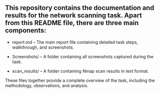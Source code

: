 ## This repository contains the documentation and results for the network scanning task. Apart from this README file, there are three main components:

   - report.md – The main report file containing detailed task steps, walkthrough, and screenshots.

   - Screenshots/ – A folder containing all screenshots captured during the task.

   - scan_results/ – A folder containing Nmap scan results in text format.

These files together provide a complete overview of the task, including the methodology, observations, and analysis.
